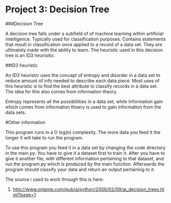 Project 3: Decision Tree
===============================

###Decision Tree 

A decision tree falls under a subfield of of machine learning within artificial intelligence.
Typically used for classification purposes. Contains statements that result in classification
once applied to a record of a data set. They are ultimately made with the ability to learn.
The heuristic used in this decision tree is an ID3 heurisitic.

##ID3 heuristic

An ID3 heuristic uses the concept of entropy and disorder in a data set to reduce amount
of info needed to describe each data piece. Most uses of this heuristic is to find the best 
attribute to classify records in a data set. The idea for this also comes from information
theory. 

Entropy represents all the possiblilities in a data set, while Information gain which comes 
from information thoery is used to gain information from the data sets. 

#Other information

This program runs in a O log(n) complexity. The more data you feed it the longer it will take to run
the program.

To use this program you feed it in a data set by changing the code directory in the main.py. You have 
to give it a dataset first to train it. After you have to give it another file, with different information
pertaining to that dataset, and run the program.py which is produced by the main function. Afterwards
the program should classify your data and return an output pertaining to it. 

The source i used to work through this is here:

1. http://www.onlamp.com/pub/a/python/2006/02/09/ai_decision_trees.html?page=1 

